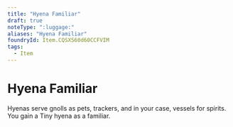 ```yaml
---
title: "Hyena Familiar"
draft: true
noteType: ":luggage:"
aliases: "Hyena Familiar"
foundryId: Item.CQSX560d60CCFVIM
tags:
  - Item
---
```


# Hyena Familiar

Hyenas serve gnolls as pets, trackers, and in your case, vessels for spirits. You gain a Tiny hyena as a familiar.

